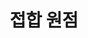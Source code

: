 ---
layout: default
title: 접합 원점
nav_order: 4
permalink: /docs/assemblies/joints/joint_origin
parent: 접합
grand_parent: 조립품
---